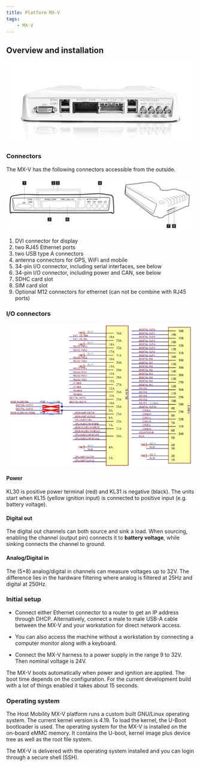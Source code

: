 ```yaml
---
title: Platform MX-V
tags:
    - MX-V
---
```

## Overview and installation
![](mx-v-above-view.png)

### Connectors

The MX-V has the following connectors accessible from the outside.

![connectors](mx-v-connectors.png)

1. DVI connector for display
2. two RJ45 Ethernet ports
3. two USB type A connectors
4. antenna connectors for GPS, WiFi and mobile
5. 34-pin I/O connector, including serial interfaces, see below
6. 34-pin I/O connector, including power and CAN, see below
7. SDHC card slot
8. SIM card slot
9. Optional M12 connectors for ethernet (can not be combine with RJ45 ports)

### I/O connectors

![molex](mx-v-molex-connectors.png)

#### Power

KL30 is positive power terminal (red) and KL31 is negative (black). The units
start when KL15 (yellow ignition input) is connected to positive input (e.g.
battery voltage).

#### Digital out

The digital out channels can both source and sink a load. When sourcing,
enabling the channel (output pin) connects it to **battery voltage**, while
sinking connects the channel to ground.

#### Analog/Digital in

The (5+8) analog/digital in channels can measure voltages up to 32V. The
difference lies in the hardware filtering where analog is filtered at 25Hz
and digital at 250Hz.

### Initial setup

* Connect either Ethernet connector to a router to get an IP address
  through DHCP. Alternatively, connect a male to male USB-A cable between
  the MX-V and your workstation for direct network access.

* You can also access the machine without a workstation by connecting
  a computer monitor along with a keyboard.

* Connect the MX-V harness to a power supply in the range 9 to
  32V. Then nominal voltage is 24V.

The MX-V boots automatically when power and ignition are applied. The boot
time depends on the configuration. For the current development
build with a lot of things enabled it takes about 15 seconds.


### Operating system

The Host Mobility MX-V platform runs a custom built GNU/Linux operating system.
The current kernel version is 4.19. To load the kernel, the U-Boot bootloader
is used. The operating system for the MX-V is installed on the on-board eMMC
memory. It contains the U-boot, kernel image plus device tree as well as the root
file system.

The MX-V is delivered with the operating system installed and you can login
through a secure shell (SSH).
